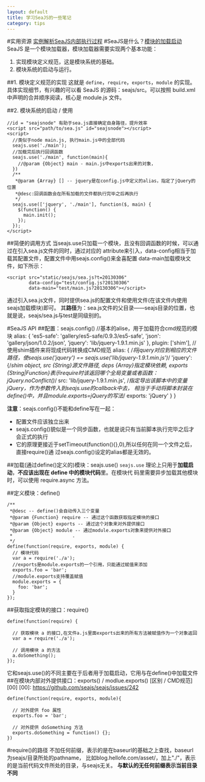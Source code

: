 ```yaml
---
layout: default
title: 学习SeaJS的一些笔记
category: tips
---
```

#实用资源
[实例解析SeaJS内部执行过程](https://github.com/seajs/seajs/issues/308)
#SeaJS是什么？[模块的加载启动](https://github.com/seajs/seajs/issues/260)
SeaJS 是一个模块加载器，模块加载器需要实现两个基本功能：

1. 实现模块定义规范，这是模块系统的基础。
2. 模块系统的启动与运行。

##1. 模块定义规范的实现
这就是 `define`，`require`，`exports`，`module` 的实现。具体实现细节，有兴趣的可以看 
SeaJS 的源码：seajs/src。可以按照 build.xml 中声明的合并顺序阅读，核心是 module.js 文件。

##2. 模块系统的启动 / 使用

    //id = "seajsnode" 有助于sea.js直接确定自身路径，提升效率
    <script src="path/to/sea.js" id="seajsnode"></script>
    <script>
      //类似于node main.js, 执行main.js中的全部代码
      seajs.use('./main');
      //加载完后执行回调函数
      seajs.use('./main', function(main){
        //@param {Object} main - main.js中exports出来的对象，
      })
      /**
       *@param {Array} [] -- jquery是在config.js中定义的alias，指定了jQuery的位置
       *@desc:回调函数会在所有加载的文件都执行完毕之后再执行
       */
      seajs.use(['jquery', './main'], function($, main) {
        $(function() {
          main.init();
        });
      });
    </script>

##简便的调用方式
当seajs.use只加载一个模块，且没有回调函数的时候，可以通过在引入sea.js文件的同时，通过对应的
attribute来引入，data-config相当于加载其配置文件，配置文件中用seajs.config()来金喜配置
data-main加载模块文件，如下所示：

    <script src="static/seajs/sea.js?t=20130306"
            data-config="test/config.js?20130306"
            data-main="test/main.js?20130306"></script>

通过引入sea.js文件，同时提供sea.js的配置文件和使用文件(在该文件内使用seajs加载模块)即可。
其**路径**为：sea.js文件的父目录——seajs目录的位置，也就是说，seajs/sea.js与test是同级别的。

#SeaJS API
##配置：seajs.config()
      //基本的alise，用于加载符合cmd规范的模块
      alias: {
        'es5-safe': 'gallery/es5-safe/0.9.3/es5-safe',
        'json': 'gallery/json/1.0.2/json',
        'jquery': 'lib/jquery-1.9.1.min.js'
      },
      plugin: ['shim'],
      //使用shim插件来将现成代码转换成CMD规范
      alias: {
        /*将jquery对应到相应的文件路径，使seajs.use('jquery') == seajs.use('lib/jquery-1.9.1.min.js')*/
        'jquery': 
         {/*shim object, src {String}源文件路径, deps {Array}指定模块依赖, 
         exports {String|Function}表示require时该返回哪个全局变量或者函数：jQuery.noConflict()*/
          src: 'lib/jquery-1.9.1.min.js',
          /*指定导出该脚本中的变量jQuery，作为参数传入到seajs.use的callback中去，
            相当于手动将脚本封装在define()中，并且module.exports=jQuery的写法*/
          exports: 'jQuery'
        }
      }

**注意**：seajs.config()不能和define写在一起：

+ 配置文件应该独立出来
+ seajs.config()貌似是一个同步函数，也就是说只有当前脚本执行完毕之后才会正式的执行
+ 它的原理更接近于setTimeout(function(){},0),所以任何在同一个文件之后，直接require()通
过seajs.config()设定的alias都是无效的。


##加载(通过define()定义的)模块：seajs.use()
`seajs.use` 理论上只用于**加载启动**，**不应该出现在 define 中的模块代码**里。在模块代
码里需要异步加载其他模块时，可以使用 require.async 方法。

##定义模块：define()

    /**
     *@desc -- define()会自动传入三个变量
     *@param {Function} require -- 通过这个函数获取指定模块的接口
     *@param {Object} exports -- 通过这个对象来对外提供接口
     *@param {Object} module -- 通过module.exports对象来提供对外接口
     *                      .
     */
    define(function(require, exports, module) {
      // 模块代码
      var a = require('./a'); 
      //exports是module.exports的一个引用，只能通过赋值来添加
      exports.foo = 'bar';
      //module.exports支持覆盖赋值
      module.exports = {
        foo: 'bar';
      }
    });

##获取指定模块的接口：require()

    define(function(require) {
    
      // 获取模块 a 的接口,在文件a.js里面exports出来的所有方法被赋值作为一个对象返回
      var a = require('./a'); 
    
      // 调用模块 a 的方法
      a.doSomething();
    });

它和seajs.use()的不同主要在于后者用于加载启动，它用与在define()中加载文件
##在模块内部对外提供接口：exports() / modlue.exports() [区别 / CMD规范][00]
[00]: https://github.com/seajs/seajs/issues/242

    define(function(require, exports, module){
    
      // 对外提供 foo 属性
      exports.foo = 'bar';
    
      // 对外提供 doSomething 方法
      exports.doSomething = function() {};
    })
    
#require()的路径
不加任何前缀，表示的是在baseurl的基础之上查找，baseurl为seajs/目录所处的pathname，
比如blog.hellofe.com/asset/，加上"./"，表示的是当前代码文件所处的目录，与seajs无关。
**与默认的无任何前缀表示当前目录不同**
